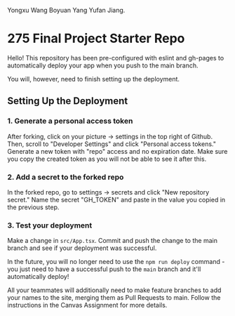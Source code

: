 Yongxu Wang 
Boyuan Yang
Yufan Jiang.
# 275 Final Project Starter Repo
Hello! This repository has been pre-configured with eslint and gh-pages to automatically deploy your app when you push to the main branch. 

You will, however, need to finish setting up the deployment.

## Setting Up the Deployment

### 1. Generate a personal access token
After forking, click on your picture -> settings in the top right of Github. Then, scroll to "Developer Settings" and click "Personal access tokens." Generate a new token with "repo" access and no expiration date. Make sure you copy the created token as you will not be able to see it after this.

### 2. Add a secret to the forked repo
In the forked repo, go to settings -> secrets and click "New repository secret." Name the secret "GH_TOKEN" and paste in the value you copied in the previous step. 

### 3. Test your deployment

Make a change in `src/App.tsx`. Commit and push the change to the main branch and see if your deployment was successful. 

In the future, you will no longer need to use the `npm run deploy` command - you just need to have a successful push to the `main` branch and it'll automatically deploy!

All your teammates will additionally need to make feature branches to add your names to the site, merging them as Pull Requests to main. Follow the instructions in the Canvas Assignment for more details.
